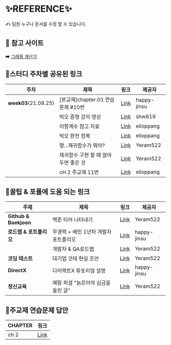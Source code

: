 # ✨REFERENCE✨

✍ 팀원 누구나 문서를 수정 할 수 있습니다.



## 📝 참고 사이트

➡ [그래핑 계산기](https://www.desmos.com/calculator?lang=ko)

## 📝스터디 주차별 공유된 링크

| 주차                 | 제목                              | 링크                                                         | 제공자      |
| -------------------- | --------------------------------- | ------------------------------------------------------------ | ----------- |
| **week03**(21.09.25) | [본교재]chapter.01 연습문제 #10번 | [Link](https://hashcode.co.kr/questions/11652/%EC%9E%90%EB%A3%8C%EA%B5%AC%EC%A1%B0-%EC%8B%9C%EA%B0%84%EB%B3%B5%EC%9E%A1%EB%8F%84-%EC%A7%88%EB%AC%B8%EB%93%9C%EB%A6%BD%EB%8B%88%EB%8B%A4) | happy-jinsu |
|                      | 빅오 증명 강의 영상               | [Link](https://www.youtube.com/watch?v=Chcl71vEkRg&feature=youtu.be) | shw619      |
|                      | 이항계수 참고 자료                |[Link](https://shoark7.github.io/programming/algorithm/3-ways-to-get-binomial-coefficients) | eiloppang |
|                      | 빅오 완전 정복                    |[Link](https://www.youtube.com/watch?v=6Iq5iMCVsXA) | eiloppang |
|                      | 형...재귀함수가 뭐야?              |[Link](https://www.youtube.com/watch?v=RPSVXjcFbvA) | Yeram522 |
|                      | 재귀함수 구현 할 때 알아두면 좋은 것 |[Link](https://dokhakdubini.tistory.com/190) | Yeram522 |
|                      | cH 2 주교재 11번 |[Link](https://blog.daum.net/here8now/148) | eiloppang |

## 📝꿀팁 & 포폴에 도움 되는 링크

| 주제                 | 제목                              | 링크                                                         | 제공자      |
| -------------------- | --------------------------------- | ------------------------------------------------------------ | ----------- |
| **Github & Baekjoon** | 백준 티어 나타내기                | [Link](https://cocoon1787.tistory.com/165) |  Yeram522 |
| **로드맵 & 포트폴리오** | 무경력 + 배민 1년차 개발자 포트폴리오| [Link](https://www.notion.so/wbluke/c47951185f404835a982ef97041e59fd) | happy-jinsu |
|                      | 개발자 & QA로드맵 | [Link](https://github.com/utilForever/game-developer-roadmap) | Yeram522 |
| **코딩 테스트** | 대기업 코테 현실 조언 | [Link](https://www.youtube.com/watch?v=ukkLCl9yBvE) | Yeram522 |
| **DirectX** | 다이렉트X 튜토리얼 설명 | [Link](https://www.youtube.com/watch?v=NTvhVxSC_80) | happy-jinsu |
| **정신교육** | 예람 피셜 "늙은이의 심금을 울린 글" | [Link](https://www.youtube.com/watch?v=NTvhVxSC_80) | Yeram522 |

## 📝주교재 연습문제 답안

| CHAPTER              | 링크                              |
| -------------------- | --------------------------------- | 
| ch 2 | [Link](https://aeunhi99.tistory.com/64?category=986289) |
